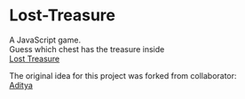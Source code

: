 # Lost-Treasure
A JavaScript game. <br>
Guess which chest has the treasure inside <br>
<a href="https://lost-treasure.pages.dev/">Lost Treasure</a> <br> 

The original idea for this project was forked from collaborator: <br>
<a href="https://github.com/AdityaChaudhary3">Aditya</a> 
